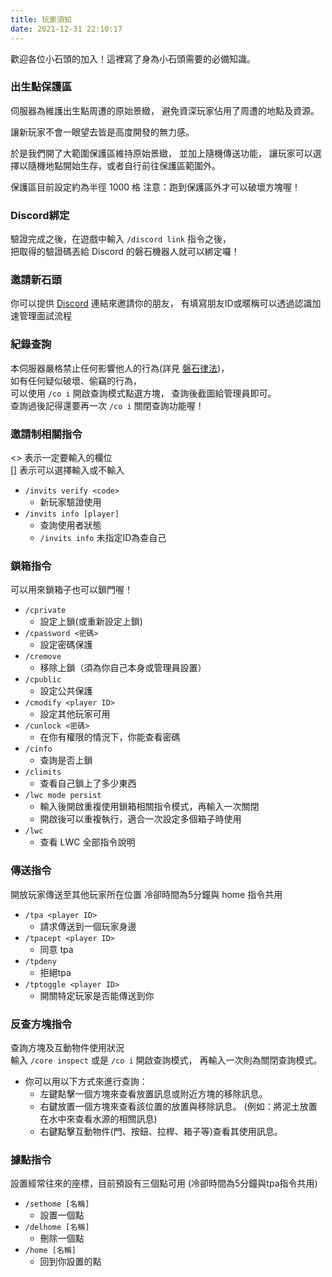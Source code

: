 ```yaml
---
title: 玩家須知
date: 2021-12-31 22:10:17
---
```

歡迎各位小石頭的加入！這裡寫了身為小石頭需要的必備知識。

### 出生點保護區
伺服器為維護出生點周遭的原始景緻，
避免資深玩家佔用了周遭的地點及資源。

讓新玩家不會一眼望去皆是高度開發的無力感。

於是我們開了大範圍保護區維持原始景緻，
並加上隨機傳送功能，
讓玩家可以選擇以隨機地點開始生存，或者自行前往保護區範圍外。

保護區目前設定約為半徑 1000 格
注意：跑到保護區外才可以破壞方塊喔！

### Discord綁定
驗證完成之後，在遊戲中輸入 `/discord link` 指令之後，  
把取得的驗證碼丟給 Discord 的磐石機器人就可以綁定囉！

### 邀請新石頭

你可以提供 [Discord](https://discord.gg/mCFdwkChBG) 連結來邀請你的朋友，
有填寫朋友ID或暱稱可以透過認識加速管理面試流程

### 紀錄查詢
本伺服器嚴格禁止任何影響他人的行為(詳見 [磐石律法](/rule/))，  
如有任何疑似破壞、偷竊的行為，  
可以使用 `/co i` 開啟查詢模式點選方塊，
查詢後截圖給管理員即可。  
查詢過後記得還要再一次 `/co i` 關閉查詢功能喔！

### 邀請制相關指令
<> 表示一定要輸入的欄位  
[] 表示可以選擇輸入或不輸入
- ```/invits verify <code>```
    - 新玩家驗證使用
- ```/invits info [player]```
    - 查詢使用者狀態
    - ```/invits info``` 未指定ID為查自己

### 鎖箱指令
可以用來鎖箱子也可以鎖門喔！
- ```/cprivate``` 
  - 設定上鎖(或重新設定上鎖)
- ```/cpassword <密碼>```
  - 設定密碼保護
- ```/cremove``` 
  - 移除上鎖（須為你自己本身或管理員設置）
- ```/cpublic```
  - 設定公共保護
- ```/cmodify <player ID>```
  - 設定其他玩家可用
- ```/cunlock <密碼>```
  - 在你有權限的情況下，你能查看密碼
- ```/cinfo```
  - 查詢是否上鎖
- ```/climits```
  - 查看自己鎖上了多少東西
- ```/lwc mode persist```
  - 輸入後開啟重複使用鎖箱相關指令模式，再輸入一次關閉
  - 開啟後可以重複執行，適合一次設定多個箱子時使用
- ```/lwc``` 
  - 查看 LWC 全部指令說明

### 傳送指令
開放玩家傳送至其他玩家所在位置
冷卻時間為5分鐘與 home 指令共用
- ```/tpa <player ID>```
  - 請求傳送到一個玩家身邊
- ```/tpacept <player ID>```
  - 同意 tpa
- ```/tpdeny```
  - 拒絕tpa
- ```/tptoggle <player ID>```
  - 開關特定玩家是否能傳送到你

### 反查方塊指令
查詢方塊及互動物件使用狀況  
輸入 ```/core inspect``` 或是 ```/co i``` 開啟查詢模式，
再輸入一次則為關閉查詢模式。
- 你可以用以下方式來進行查詢：
  - 左鍵點擊一個方塊來查看放置訊息或附近方塊的移除訊息。
  - 右鍵放置一個方塊來查看該位置的放置與移除訊息。
  (例如：將泥土放置在水中來查看水源的相關訊息)
  - 右鍵點擊互動物件(門、按鈕、拉桿、箱子等)查看其使用訊息。

### 據點指令
設置經常往來的座標，目前預設有三個點可用
(冷卻時間為5分鐘與tpa指令共用)
- ```/sethome [名稱]```
  - 設置一個點
- ```/delhome [名稱]```
  - 刪除一個點
- ```/home [名稱]```
  - 回到你設置的點
  
